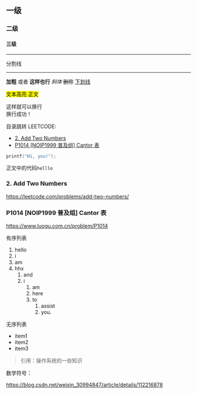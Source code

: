 
## 一级
### 二级
#### 三级

---
分割线

---

**加粗**
或者
__这样也行__
*斜体*
~~删除~~
<u>下划线</u>

<mark>文本高亮<mark>
正文

这样就可以换行<br/>
换行成功！

目录跳转
LEETCODE:
  - [2. Add Two Numbers](#2-add-two-numbers)
  - [P1014 [NOIP1999 普及组] Cantor 表](#p1014-noip1999-普及组-cantor-表)

```cpp
printf("Hi, you!");
```
正文中的代码``helllo``

### 2. Add Two Numbers
https://leetcode.com/problems/add-two-numbers/

### P1014 [NOIP1999 普及组] Cantor 表
https://www.luogu.com.cn/problem/P1014

有序列表
1. hello
2. i
3. am
4. hhx
   1. and
   2. i
      1. am
      2. here 
      3. to
         1. assist
         2. you.

无序列表
- item1
- item2
- item3

>   引用：操作系统的一些知识

数学符号：

https://blog.csdn.net/weixin_30994847/article/details/112216878
